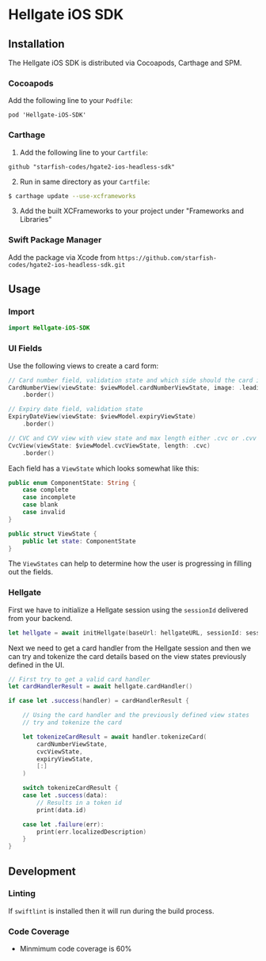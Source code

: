 # Hellgate iOS SDK

## Installation

The Hellgate iOS SDK is distributed via Cocoapods, Carthage and SPM.

### Cocoapods

Add the following line to your `Podfile`:

```Podfile
pod 'Hellgate-iOS-SDK'
```

### Carthage

1. Add the following line to your `Cartfile`:
```Cartfile
github "starfish-codes/hgate2-ios-headless-sdk"
```

2. Run in same directory as your `Cartfile`:
```sh
$ carthage update --use-xcframeworks
```
3. Add the built XCFrameworks to your project under "Frameworks and Libraries"

### Swift Package Manager

Add the package via Xcode from `https://github.com/starfish-codes/hgate2-ios-headless-sdk.git`

## Usage

### Import

```swift
import Hellgate-iOS-SDK
```

### UI Fields

Use the following views to create a card form:
```swift
// Card number field, validation state and which side should the card images appear
CardNumberView(viewState: $viewModel.cardNumberViewState, image: .leading)
    .border()

// Expiry date field, validation state
ExpiryDateView(viewState: $viewModel.expiryViewState)
    .border()

// CVC and CVV view with view state and max length either .cvc or .cvv
CvcView(viewState: $viewModel.cvcViewState, length: .cvc)
    .border()
```

Each field has a `ViewState` which looks somewhat like this:

```swift
public enum ComponentState: String {
    case complete
    case incomplete
    case blank
    case invalid
}

public struct ViewState {
    public let state: ComponentState
}
```

The `ViewStates` can help to determine how the user is progressing in filling out the fields.

### Hellgate

First we have to initialize a Hellgate session using the `sessionId` delivered from your backend.
```swift
let hellgate = await initHellgate(baseUrl: hellgateURL, sessionId: sessionId)
```

Next we need to get a card handler from the Hellgate session and then we can try and tokenize the card details based on the view states previously defined in the UI.

```swift
// First try to get a valid card handler
let cardHandlerResult = await hellgate.cardHandler()

if case let .success(handler) = cardHandlerResult {

    // Using the card handler and the previously defined view states
    // try and tokenize the card

    let tokenizeCardResult = await handler.tokenizeCard(
        cardNumberViewState,
        cvcViewState,
        expiryViewState,
        [:]
    )

    switch tokenizeCardResult {
    case let .success(data):
        // Results in a token id
        print(data.id)

    case let .failure(err):
        print(err.localizedDescription)
    }
}
```

## Development

### Linting

If `swiftlint` is installed then it will run during the build process.

### Code Coverage
- Minmimum code coverage is 60%
